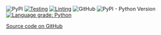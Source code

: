 ![PyPI](https://img.shields.io/pypi/v/ftt)
[![Testing](https://github.com/ftt-project/ftt/actions/workflows/testing.yml/badge.svg)](https://github.com/ftt-project/ftt/actions/workflows/testing.yml)
[![Linting](https://github.com/ftt-project/ftt/actions/workflows/linting.yml/badge.svg)](https://github.com/ftt-project/ftt/actions/workflows/linting.yml)
![GitHub](https://img.shields.io/github/license/ftt-project/ftt)
![PyPI - Python Version](https://img.shields.io/pypi/pyversions/ftt)
[![Language grade: Python](https://img.shields.io/lgtm/grade/python/g/ftt-project/ftt.svg?logo=lgtm&logoWidth=18)](https://lgtm.com/projects/g/ftt-project/ftt/context:python)

[Source code on GitHub](https://github.com/ftt-project/ftt)  